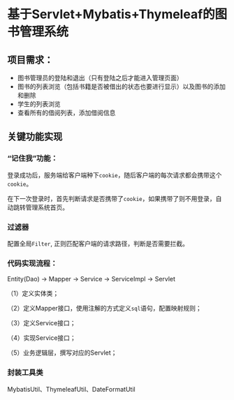 # 基于Servlet+Mybatis+Thymeleaf的图书管理系统

## 项目需求：

* 图书管理员的登陆和退出（只有登陆之后才能进入管理页面）
* 图书的列表浏览（包括书籍是否被借出的状态也要进行显示）以及图书的添加和删除
* 学生的列表浏览
* 查看所有的借阅列表，添加借阅信息

## 关键功能实现

### “记住我”功能：

登录成功后，服务端给客户端种下`cookie`，随后客户端的每次请求都会携带这个`cookie`。

在下一次登录时，首先判断请求是否携带了`cookie`，如果携带了则不用登录，自动跳转管理系统首页。

### 过滤器

配置全局`Filter`, 正则匹配客户端的请求路径，判断是否需要拦截。

### 代码实现流程：

Entity(Dao) -> Mapper -> Service -> ServiceImpl -> Servlet

（1）定义实体类；

（2）定义Mapper接口，使用注解的方式定义`sql`语句，配置映射规则；

（3）定义Service接口；

（4）实现Service接口；

（5）业务逻辑层，撰写对应的Servlet；

### 封装工具类

MybatisUtil、ThymeleafUtil、DateFormatUtil